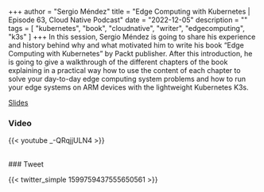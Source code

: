 +++
author = "Sergio Méndez"
title = "Edge Computing with Kubernetes | Episode 63, Cloud Native Podcast"
date = "2022-12-05"
description = ""
tags = [
    "kubernetes",
    "book",
    "cloudnative",
    "writer",
    "edgecomputing",
    "k3s"
]
+++
In this session, Sergio Méndez is going to share his experience and history behind why and what motivated him to write his book “Edge Computing with Kubernetes” by Packt publisher. After this introduction, he is going to give a walkthrough of the different chapters of the book explaining in a practical way how to use the content of each chapter to solve your day-to-day edge computing system problems and how to run your edge systems on ARM devices with the lightweight Kubernetes K3s.

[Slides](https://b.link/EdgeK8sBook)
<!--more-->
### Video

{{< youtube _-QRqjjULN4 >}}

<br>
### Tweet

{{< twitter_simple 1599759437555650561 >}}

<br>